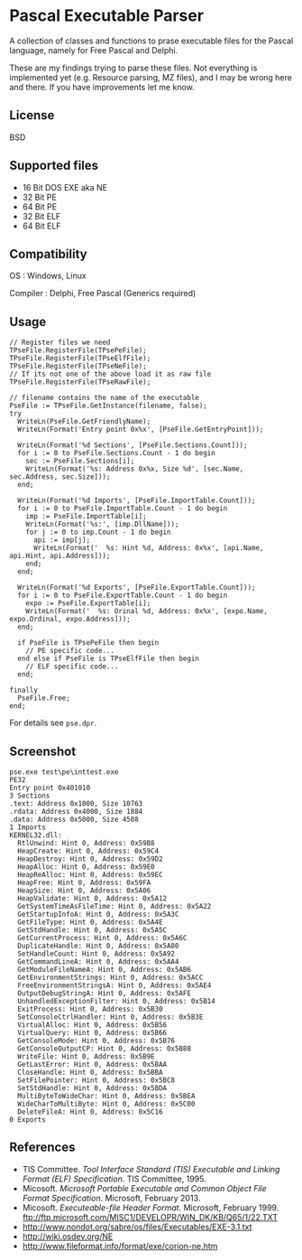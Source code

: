 # Pascal Executable Parser

A collection of classes and functions to prase executable files for the Pascal
language, namely for Free Pascal and Delphi.

These are my findings trying to parse these files. Not everything is implemented yet
(e.g. Resource parsing, MZ files), and I may be wrong here and there. If you have 
improvements let me know.

## License

BSD

## Supported files

- 16 Bit DOS EXE aka NE
- 32 Bit PE
- 64 Bit PE
- 32 Bit ELF
- 64 Bit ELF

## Compatibility

OS
: Windows, Linux

Compiler
: Delphi, Free Pascal (Generics required)

## Usage

    // Register files we need
    TPseFile.RegisterFile(TPsePeFile);
    TPseFile.RegisterFile(TPseElfFile);
    TPseFile.RegisterFile(TPseNeFile);
    // If its not one of the above load it as raw file
    TPseFile.RegisterFile(TPseRawFile);

    // filename contains the name of the executable
    PseFile := TPseFile.GetInstance(filename, false);
    try
      WriteLn(PseFile.GetFriendlyName);
      WriteLn(Format('Entry point 0x%x', [PseFile.GetEntryPoint]));

      WriteLn(Format('%d Sections', [PseFile.Sections.Count]));
      for i := 0 to PseFile.Sections.Count - 1 do begin
        sec := PseFile.Sections[i];
        WriteLn(Format('%s: Address 0x%x, Size %d', [sec.Name, sec.Address, sec.Size]));
      end;

      WriteLn(Format('%d Imports', [PseFile.ImportTable.Count]));
      for i := 0 to PseFile.ImportTable.Count - 1 do begin
        imp := PseFile.ImportTable[i];
        WriteLn(Format('%s:', [imp.DllName]));
        for j := 0 to imp.Count - 1 do begin
          api := imp[j];
          WriteLn(Format('  %s: Hint %d, Address: 0x%x', [api.Name, api.Hint, api.Address]));
        end;
      end;

      WriteLn(Format('%d Exports', [PseFile.ExportTable.Count]));
      for i := 0 to PseFile.ExportTable.Count - 1 do begin
        expo := PseFile.ExportTable[i];
        WriteLn(Format('  %s: Orinal %d, Address: 0x%x', [expo.Name, expo.Ordinal, expo.Address]));
      end;
      
      if PseFile is TPsePeFile then begin
        // PE specific code...
      end else if PseFile is TPseElfFile then begin
        // ELF specific code...
      end;
      
    finally
      PseFile.Free;
    end;
    
For details see `pse.dpr`.

## Screenshot

    pse.exe test\pe\inttest.exe
    PE32
    Entry point 0x401010
    3 Sections
    .text: Address 0x1000, Size 10763
    .rdata: Address 0x4000, Size 1884
    .data: Address 0x5000, Size 4508
    1 Imports
    KERNEL32.dll:
      RtlUnwind: Hint 0, Address: 0x59B8
      HeapCreate: Hint 0, Address: 0x59C4
      HeapDestroy: Hint 0, Address: 0x59D2
      HeapAlloc: Hint 0, Address: 0x59E0
      HeapReAlloc: Hint 0, Address: 0x59EC
      HeapFree: Hint 0, Address: 0x59FA
      HeapSize: Hint 0, Address: 0x5A06
      HeapValidate: Hint 0, Address: 0x5A12
      GetSystemTimeAsFileTime: Hint 0, Address: 0x5A22
      GetStartupInfoA: Hint 0, Address: 0x5A3C
      GetFileType: Hint 0, Address: 0x5A4E
      GetStdHandle: Hint 0, Address: 0x5A5C
      GetCurrentProcess: Hint 0, Address: 0x5A6C
      DuplicateHandle: Hint 0, Address: 0x5A80
      SetHandleCount: Hint 0, Address: 0x5A92
      GetCommandLineA: Hint 0, Address: 0x5AA4
      GetModuleFileNameA: Hint 0, Address: 0x5AB6
      GetEnvironmentStrings: Hint 0, Address: 0x5ACC
      FreeEnvironmentStringsA: Hint 0, Address: 0x5AE4
      OutputDebugStringA: Hint 0, Address: 0x5AFE
      UnhandledExceptionFilter: Hint 0, Address: 0x5B14
      ExitProcess: Hint 0, Address: 0x5B30
      SetConsoleCtrlHandler: Hint 0, Address: 0x5B3E
      VirtualAlloc: Hint 0, Address: 0x5B56
      VirtualQuery: Hint 0, Address: 0x5B66
      GetConsoleMode: Hint 0, Address: 0x5B76
      GetConsoleOutputCP: Hint 0, Address: 0x5B88
      WriteFile: Hint 0, Address: 0x5B9E
      GetLastError: Hint 0, Address: 0x5BAA
      CloseHandle: Hint 0, Address: 0x5BBA
      SetFilePointer: Hint 0, Address: 0x5BC8
      SetStdHandle: Hint 0, Address: 0x5BDA
      MultiByteToWideChar: Hint 0, Address: 0x5BEA
      WideCharToMultiByte: Hint 0, Address: 0x5C00
      DeleteFileA: Hint 0, Address: 0x5C16
    0 Exports

## References

- TIS Committee. *Tool Interface Standard (TIS) Executable and Linking
    Format (ELF) Specification*. TIS Committee, 1995.
- Micosoft. *Microsoft Portable Executable and Common Object File Format
    Specification*. Microsoft, February 2013.
- Micosoft. *Executeable-file Header Format*. Microsoft, February 1999.
    <ftp://ftp.microsoft.com/MISC1/DEVELOPR/WIN_DK/KB/Q65/1/22.TXT>
- <http://www.nondot.org/sabre/os/files/Executables/EXE-3.1.txt>
- <http://wiki.osdev.org/NE>
- <http://www.fileformat.info/format/exe/corion-ne.htm>
